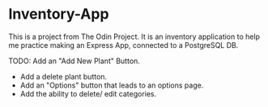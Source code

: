 # Inventory-App

This is a project from The Odin Project. It is an inventory application to help me practice making an Express App, connected to a PostgreSQL DB.

TODO: Add an "Add New Plant" Button.

- Add a delete plant button.
- Add an "Options" button that leads to an options page.
- Add the ability to delete/ edit categories.
